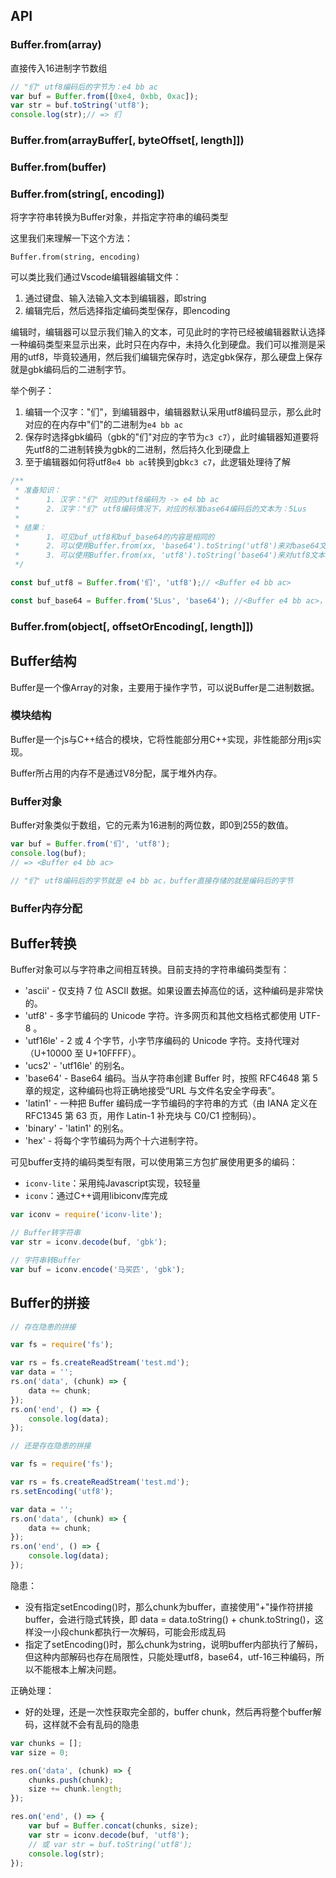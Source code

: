 ## API

### Buffer.from(array)

直接传入16进制字节数组

```javascript
// "们" utf8编码后的字节为：e4 bb ac
var buf = Buffer.from([0xe4, 0xbb, 0xac]);
var str = buf.toString('utf8');
console.log(str);// => 们
```

### Buffer.from(arrayBuffer[, byteOffset[, length]])

### Buffer.from(buffer)

### Buffer.from(string[, encoding])

将字字符串转换为Buffer对象，并指定字符串的编码类型

这里我们来理解一下这个方法：  

`Buffer.from(string, encoding)`

可以类比我们通过Vscode编辑器编辑文件：
1. 通过键盘、输入法输入文本到编辑器，即string
2. 编辑完后，然后选择指定编码类型保存，即encoding

编辑时，编辑器可以显示我们输入的文本，可见此时的字符已经被编辑器默认选择一种编码类型来显示出来，此时只在内存中，未持久化到硬盘。我们可以推测是采用的utf8，毕竟较通用，然后我们编辑完保存时，选定gbk保存，那么硬盘上保存就是gbk编码后的二进制字节。

举个例子：
1. 编辑一个汉字："们"，到编辑器中，编辑器默认采用utf8编码显示，那么此时对应的在内存中"们"的二进制为`e4 bb ac`
2. 保存时选择gbk编码（gbk的"们"对应的字节为`c3 c7`），此时编辑器知道要将先utf8的二进制转换为gbk的二进制，然后持久化到硬盘上
3. 至于编辑器如何将utf8`e4 bb ac`转换到gbk`c3 c7`，此逻辑处理待了解

```javascript
/**
 * 准备知识：
 *      1. 汉字："们" 对应的utf8编码为 -> e4 bb ac
 *      2. 汉字："们" utf8编码情况下，对应的标准base64编码后的文本为：5Lus
 *
 * 结果：
 *      1. 可见buf_utf8和buf_base64的内容是相同的
 *      2. 可以使用Buffer.from(xx, 'base64').toString('utf8')来对base64文本解码
 *      3. 可以使用Buffer.from(xx, 'utf8').toString('base64')来对utf8文本进行base64编码
 */

const buf_utf8 = Buffer.from('们', 'utf8');// <Buffer e4 bb ac>

const buf_base64 = Buffer.from('5Lus', 'base64'); //<Buffer e4 bb ac>，自动解码原来字节
```


### Buffer.from(object[, offsetOrEncoding[, length]])

## Buffer结构

Buffer是一个像Array的对象，主要用于操作字节，可以说Buffer是二进制数据。

### 模块结构

Buffer是一个js与C++结合的模块，它将性能部分用C++实现，非性能部分用js实现。

Buffer所占用的内存不是通过V8分配，属于堆外内存。

### Buffer对象

Buffer对象类似于数组，它的元素为16进制的两位数，即0到255的数值。

```javascript
var buf = Buffer.from('们', 'utf8');
console.log(buf);
// => <Buffer e4 bb ac>

// "们" utf8编码后的字节就是 e4 bb ac，buffer直接存储的就是编码后的字节
```

### Buffer内存分配

## Buffer转换

Buffer对象可以与字符串之间相互转换。目前支持的字符串编码类型有：

- 'ascii' - 仅支持 7 位 ASCII 数据。如果设置去掉高位的话，这种编码是非常快的。
- 'utf8' - 多字节编码的 Unicode 字符。许多网页和其他文档格式都使用 UTF-8 。
- 'utf16le' - 2 或 4 个字节，小字节序编码的 Unicode 字符。支持代理对（U+10000 至 U+10FFFF）。
- 'ucs2' - 'utf16le' 的别名。
- 'base64' - Base64 编码。当从字符串创建 Buffer 时，按照 RFC4648 第 5 章的规定，这种编码也将正确地接受“URL 与文件名安全字母表”。
- 'latin1' - 一种把 Buffer 编码成一字节编码的字符串的方式（由 IANA 定义在 RFC1345 第 63 页，用作 Latin-1 补充块与 C0/C1 控制码）。
- 'binary' - 'latin1' 的别名。
- 'hex' - 将每个字节编码为两个十六进制字符。

可见buffer支持的编码类型有限，可以使用第三方包扩展使用更多的编码：
- `iconv-lite`：采用纯Javascript实现，较轻量
- `iconv`：通过C++调用libiconv库完成

```javascript
var iconv = require('iconv-lite');

// Buffer转字符串
var str = iconv.decode(buf, 'gbk');

// 字符串转Buffer
var buf = iconv.encode('马买匹', 'gbk');
```

## Buffer的拼接

```javascript
// 存在隐患的拼接

var fs = require('fs');

var rs = fs.createReadStream('test.md');
var data = '';
rs.on('data', (chunk) => {
    data += chunk;
});
rs.on('end', () => {
    console.log(data);
});
```

```javascript
// 还是存在隐患的拼接

var fs = require('fs');

var rs = fs.createReadStream('test.md');
rs.setEncoding('utf8');

var data = '';
rs.on('data', (chunk) => {
    data += chunk;
});
rs.on('end', () => {
    console.log(data);
});
```

隐患：
- 没有指定setEncoding()时，那么chunk为buffer，直接使用"+"操作符拼接buffer，会进行隐式转换，即 data = data.toString() + chunk.toString()，这样没一小段chunk都执行一次解码，可能会形成乱码
- 指定了setEncoding()时，那么chunk为string，说明buffer内部执行了解码，但这种内部解码也存在局限性，只能处理utf8，base64，utf-16三种编码，所以不能根本上解决问题。

正确处理：
- 好的处理，还是一次性获取完全部的，buffer chunk，然后再将整个buffer解码，这样就不会有乱码的隐患

```javascript
var chunks = [];
var size = 0;

res.on('data', (chunk) => {
    chunks.push(chunk);
    size += chunk.length;
});

res.on('end', () => {
    var buf = Buffer.concat(chunks, size);
    var str = iconv.decode(buf, 'utf8');
    // 或 var str = buf.toString('utf8');
    console.log(str);
});
```

```javascript
```